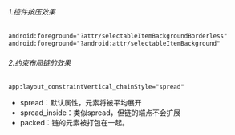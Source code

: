 ​	



###### 1.控件按压效果

```xml
android:foreground="?attr/selectableItemBackgroundBorderless"
android:foreground="?android:attr/selectableItemBackground"
```

###### 2.约束布局链的效果

```
app:layout_constraintVertical_chainStyle="spread"
```

- spread：默认属性，元素将被平均展开
- spread_inside：类似spread，但链的端点不会扩展
- packed：链的元素被打包在一起。